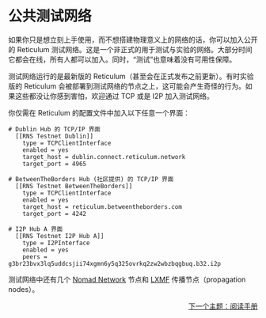 # 公共测试网络

如果你只是想立刻上手使用，而不想搭建物理意义上的网络的话，你可以加入公开的 Reticulum 测试网络。这是一个非正式的用于测试与实验的网络。大部分时间它都会在线，所有人都可以加入。同时，“测试”也意味着没有可用性保障。

测试网络运行的是最新版的 Reticulum（甚至会在正式发布之前更新）。有时实验版的 Reticulum 会被部署到测试网络的节点之上，这可能会产生奇怪的行为。如果这些都没让你感到害怕，欢迎通过 TCP 或是 I2P 加入测试网络。

你仅需在 Reticulum 的配置文件中加入以下任意一个界面：

```
# Dublin Hub 的 TCP/IP 界面
  [[RNS Testnet Dublin]]
    type = TCPClientInterface
    enabled = yes
    target_host = dublin.connect.reticulum.network
    target_port = 4965

# BetweenTheBorders Hub (社区提供) 的 TCP/IP 界面
  [[RNS Testnet BetweenTheBorders]]
    type = TCPClientInterface
    enabled = yes
    target_host = reticulum.betweentheborders.com
    target_port = 4242

# I2P Hub A 界面
  [[RNS Testnet I2P Hub A]]
    type = I2PInterface
    enabled = yes
    peers = g3br23bvx3lq5uddcsjii74xgmn6y5q325ovrkq2zw2wbzbqgbuq.b32.i2p
```

测试网络中还有几个 [Nomad Network](https://github.com/markqvist/nomadnet) 节点和 [LXMF](https://github.com/markqvist/lxmf) 传播节点（propagation nodes）。

<p align="right"><a href="docs_zh-cn.html">下一个主题：阅读手册</a></p>
